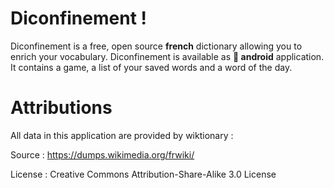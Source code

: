 # Diconfinement ! 

Diconfinement is a free, open source **french** dictionary allowing you to enrich your vocabulary. 
Diconfinement is available as **📱 android** application.
It contains a game, a list of your saved words and a word of the day.


# Attributions
All data in this application are provided by wiktionary :

Source : https://dumps.wikimedia.org/frwiki/

License : Creative Commons Attribution-Share-Alike 3.0 License
